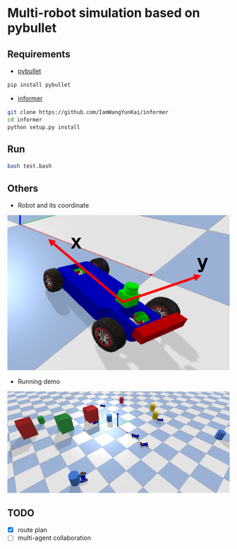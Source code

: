 # Multi-robot simulation based on pybullet

## Requirements

* [pybullet](https://github.com/bulletphysics/bullet3)
```bash
pip install pybullet
```
* [informer](https://github.com/IamWangYunKai/informer)
```bash
git clone https://github.com/IamWangYunKai/informer
cd informer
python setup.py install
```

## Run
```bash
bash test.bash
```

## Others
* Robot and its coordinate

![robot](./img/coordinate.png)

* Running demo

![demo](./img/demo.png)

## TODO
- [x] route plan
- [ ] multi-agent collaboration
